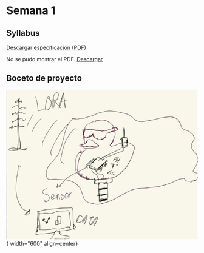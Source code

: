 # Semana 1 

## Syllabus

[Descargar especificación (PDF)](\REC\Archivos\2025_Syllabus_Proyecto_de_IngenieríaI_IV_Firmado.pdf)

<object data="../REC/Archivos/2025_Syllabus_Proyecto_de_IngenieríaI_IV_Firmado.pdf" type="application/pdf" width="100%" height="600">
  <p>No se pudo mostrar el PDF. <a href="../REC/Archivos/2025_Syllabus_Proyecto_de_IngenieríaI_IV_Firmado.pdf">Descargar</a></p>
</object>

## Boceto de proyecto

![Esquemático 2D](REC/IMG/Boceto.png){ width="600" align=center}

